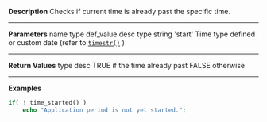 **Description**
Checks if current time is already past the specific time.

--------
**Parameters**
name	type	def_value	desc
type	string	'start'	Time type defined or custom date (refer to [`timestr()`](#timestr) )

--------
**Return Values**
type	desc
TRUE	if the time already past
FALSE	otherwise

--------
**Examples**

```php
if( ! time_started() )
	echo "Application period is not yet started.";
```